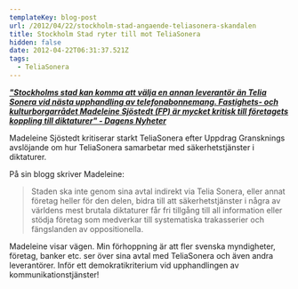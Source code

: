 ```yaml
---
templateKey: blog-post
url: /2012/04/22/stockholm-stad-angaende-teliasonera-skandalen
title: Stockholm Stad ryter till mot TeliaSonera
hidden: false
date: 2012-04-22T06:31:37.521Z
tags:
  - TeliaSonera
---
```

[**_"Stockholms stad kan komma att välja en annan leverantör än Telia Sonera vid nästa upphandling av telefonabonnemang. Fastighets- och kulturborgarrådet Madeleine Sjöstedt (FP) är mycket kritisk till företagets koppling till diktaturer" - Dagens Nyheter_**](http://www.dn.se/sthlm/stockholm-kan-valja-bort-telia)

Madeleine Sjöstedt kritiserar starkt TeliaSonera efter Uppdrag Gransknings avslöjande om hur TeliaSonera samarbetar med säkerhetstjänster i diktaturer.

På sin blogg skriver Madeleine:

> Staden ska inte genom sina avtal indirekt via Telia Sonera, eller annat företag heller för den delen, bidra till att säkerhetstjänster i några av världens mest brutala diktaturer får fri tillgång till all information eller stödja företag som medverkar till systematiska trakasserier och fängslanden av oppositionella.

Madeleine visar vägen. Min förhoppning är att fler svenska myndigheter, företag, banker etc. ser över sina avtal med TeliaSonera och även andra leverantörer. Inför ett demokratikriterium vid upphandlingen av kommunikationstjänster!
